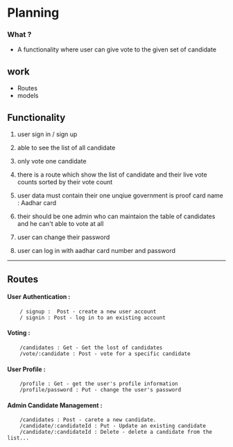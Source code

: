 # Planning

### What ?

- A functionality where user can give vote to the given set of candidate


## work 
- Routes
- models

## Functionality

1) user sign in / sign up

2) able to see the list of all candidate

3) only vote one candidate

4) there is a route which show the list of candidate and their live vote counts sorted by their vote count

5) user data must contain their one unqiue government is proof card name : Aadhar card

6) their should be one admin who can maintaion the table of candidates and he can't able to vote at all

7) user can change their password

8) user can log in with aadhar card number and password


-------------------------------------------------------

## Routes

#### User Authentication :
        / signup :  Post - create a new user account
        / signin : Post - log in to an existing account

#### Voting : 
        /candidates : Get - Get the lost of candidates
        /vote/:candidate : Post - vote for a specific candidate

#### User Profile :
        /profile : Get - get the user's profile information
        /profile/password : Put - change the user's password

#### Admin Candidate Management :
        /candidates : Post - carete a new candidate.
        /candidate/:candidateId : Put - Update an existing candidate
        /candidate/:candidateId : Delete - delete a candidate from the list...
